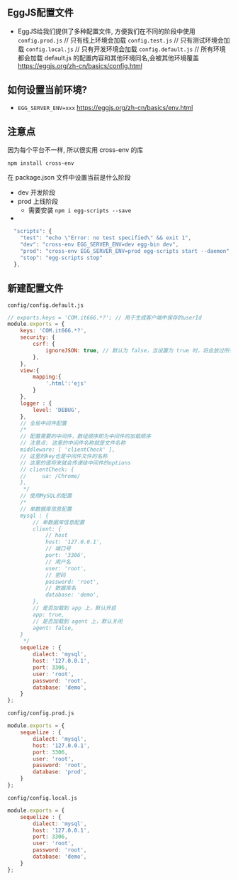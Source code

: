 ## EggJS配置文件

- EggJS给我们提供了多种配置文件, 方便我们在不同的阶段中使用
      `config.prod.js`     // 只有线上环境会加载
      `config.test.js`     // 只有测试环境会加载
      `config.local.js`     // 只有开发环境会加载
      `config.default.js`  // 所有环境都会加载
  default.js 的配置内容和其他环境同名,会被其他环境覆盖
      https://eggjs.org/zh-cn/basics/config.html

## 如何设置当前环境?

- `EGG_SERVER_ENV=xxx`
  https://eggjs.org/zh-cn/basics/env.html



## 注意点

因为每个平台不一样, 所以很实用 cross-env 的库

`npm install cross-env`

在 package.json 文件中设置当前是什么阶段

- dev  开发阶段
- prod 上线阶段
  - 需要安装 `npm i egg-scripts --save`
- 

````js
  "scripts": {
    "test": "echo \"Error: no test specified\" && exit 1",
    "dev": "cross-env EGG_SERVER_ENV=dev egg-bin dev",
    "prod": "cross-env EGG_SERVER_ENV=prod egg-scripts start --daemon",
    "stop": "egg-scripts stop"
  },
````



## 新建配置文件

`config/config.default.js`

```js
// exports.keys = 'COM.it666.*?'; // 用于生成客户端中保存的userId
module.exports = {
    keys: 'COM.it666.*?',
    security: {
        csrf: {
            ignoreJSON: true, // 默认为 false，当设置为 true 时，将会放过所有 content-type 为 `application/json` 的请求
        },
    },
    view:{
        mapping:{
            '.html':'ejs'
        }
    },
    logger : {
        level: 'DEBUG',
    },
    // 全局中间件配置
    /*
    // 配置需要的中间件，数组顺序即为中间件的加载顺序
    // 注意点: 这里的中间件名称就是文件名称
    middleware: [ 'clientCheck' ],
    // 这里的key也是中间件文件的名称
    // 这里的值将来就会传递给中间件的options
    // clientCheck: {
    //     ua: /Chrome/
    },
     */
    // 使用MySQL的配置
    /*
    // 单数据库信息配置
    mysql : {
        // 单数据库信息配置
        client: {
            // host
            host: '127.0.0.1',
            // 端口号
            port: '3306',
            // 用户名
            user: 'root',
            // 密码
            password: 'root',
            // 数据库名
            database: 'demo',
        },
        // 是否加载到 app 上，默认开启
        app: true,
        // 是否加载到 agent 上，默认关闭
        agent: false,
    }
     */
    sequelize : {
        dialect: 'mysql',
        host: '127.0.0.1',
        port: 3306,
        user: 'root',
        password: 'root',
        database: 'demo',
    }
};
```



`config/config.prod.js`

```js
module.exports = {
    sequelize : {
        dialect: 'mysql',
        host: '127.0.0.1',
        port: 3306,
        user: 'root',
        password: 'root',
        database: 'prod',
    }
};
```



`config/config.local.js`

```js
module.exports = {
    sequelize : {
        dialect: 'mysql',
        host: '127.0.0.1',
        port: 3306,
        user: 'root',
        password: 'root',
        database: 'demo',
    }
};
```

